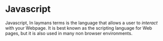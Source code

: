 # Javascript  

Javascript, In laymans terms is the language that allows a user to *interact* with your Webpage. It is best known as the scripting language for Web pages, but it is also used in many non browser environments.  

